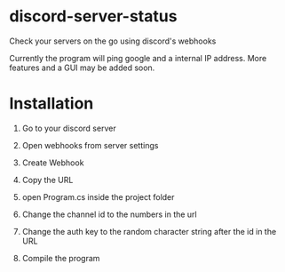 # discord-server-status
Check your servers on the go using discord's webhooks

Currently the program will ping google and a internal IP address. More features and a GUI may be added soon.

# Installation
1. Go to your discord server

2. Open webhooks from server settings

3. Create Webhook

4. Copy the URL

5. open Program.cs inside the project folder

6. Change the channel id to the numbers in the url

7. Change the auth key to the random character string after the id in the URL

8. Compile the program


